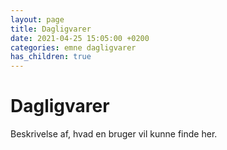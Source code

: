 ```yaml
---
layout: page
title: Dagligvarer
date: 2021-04-25 15:05:00 +0200
categories: emne dagligvarer
has_children: true
---
```


# Dagligvarer

Beskrivelse af, hvad en bruger vil kunne finde her.